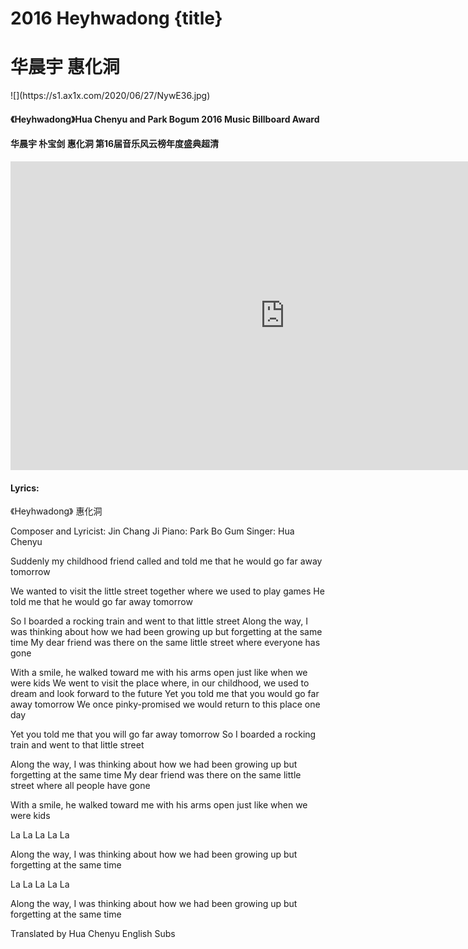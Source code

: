 # 2016 Heyhwadong {title}
# 华晨宇 惠化洞
<div class="background" markdown="1">
![](https://s1.ax1x.com/2020/06/27/NywE36.jpg)
</div>
 
#### 《Heyhwadong》Hua Chenyu and Park Bogum 2016 Music Billboard Award
#### 华晨宇 朴宝剑 惠化洞 第16届音乐风云榜年度盛典超清
 
<iframe width="878" height="494" src="https://www.youtube.com/embed/YUZQs6EE7aw" frameborder="0" allow="accelerometer; autoplay; encrypted-media; gyroscope; picture-in-picture" allowfullscreen></iframe>

#### Lyrics:
<div class="box">
 《Heyhwadong》
     惠化洞

Composer and Lyricist: Jin Chang Ji
Piano: Park Bo Gum
Singer: Hua Chenyu

Suddenly my childhood friend
called and told me
that he would go far away tomorrow

We wanted to visit the little street together
where we used to play games
He told me that he would go far away tomorrow

So I boarded a rocking train
and went to that little street
Along the way, I was thinking about
how we had been growing up
but forgetting at the same time
My dear friend was there
on the same little street where everyone has gone

With a smile, he walked toward me with his arms open
just like when we were kids
We went to visit the place where, in our childhood, we used to dream
and look forward to the future
Yet you told me
that you would go far away tomorrow
We once pinky-promised
we would return to this place one day

Yet you told me
that you will go far away tomorrow
So I boarded a rocking train
and went to that little street

Along the way, I was thinking about
how we had been growing up
but forgetting at the same time
My dear friend was there
on the same little street where all people have gone

With a smile, he walked toward me with his arms open
just like when we were kids

La La La La La

Along the way, I was thinking about
how we had been growing up
but forgetting at the same time

La La La La La

Along the way, I was thinking about
how we had been growing up
but forgetting at the same time

Translated by Hua Chenyu English Subs